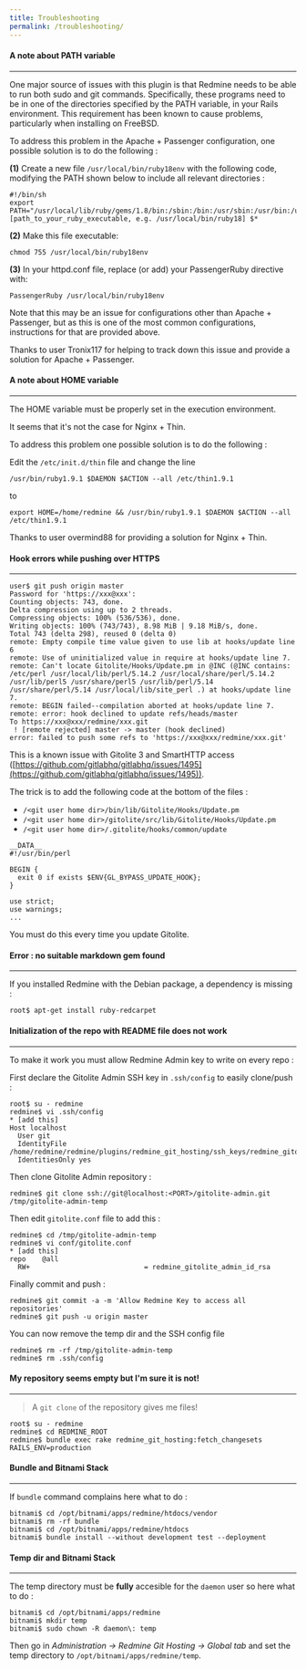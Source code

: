```yaml
---
title: Troubleshooting
permalink: /troubleshooting/
---
```


#### A note about PATH variable
***

One major source of issues with this plugin is that Redmine needs to be able to run both sudo and git commands. Specifically, these programs need to be in one of the directories specified by the PATH variable, in your Rails environment. This requirement has been known to cause problems, particularly when installing on FreeBSD.

To address this problem in the Apache + Passenger configuration, one possible solution is to do the following :

**(1)** Create a new file ```/usr/local/bin/ruby18env``` with the following code, modifying the PATH shown below to include all relevant directories :

    #!/bin/sh
    export PATH="/usr/local/lib/ruby/gems/1.8/bin:/sbin:/bin:/usr/sbin:/usr/bin:/usr/local/sbin:/usr/local/bin"
    [path_to_your_ruby_executable, e.g. /usr/local/bin/ruby18] $*

**(2)** Make this file executable:

    chmod 755 /usr/local/bin/ruby18env

**(3)** In your httpd.conf file, replace (or add) your PassengerRuby directive with:

    PassengerRuby /usr/local/bin/ruby18env

Note that this may be an issue for configurations other than Apache + Passenger, but as this is one of the most common configurations, instructions for that are provided above.

Thanks to user Tronix117 for helping to track down this issue and provide a solution for Apache + Passenger.


#### A note about HOME variable
***

The HOME variable must be properly set in the execution environment.

It seems that it's not the case for Nginx + Thin.

To address this problem one possible solution is to do the following :

Edit the ```/etc/init.d/thin``` file and change the line

    /usr/bin/ruby1.9.1 $DAEMON $ACTION --all /etc/thin1.9.1

to

    export HOME=/home/redmine && /usr/bin/ruby1.9.1 $DAEMON $ACTION --all /etc/thin1.9.1

Thanks to user overmind88 for providing a solution for Nginx + Thin.

#### Hook errors while pushing over HTTPS
***

    user$ git push origin master
    Password for 'https://xxx@xxx':
    Counting objects: 743, done.
    Delta compression using up to 2 threads.
    Compressing objects: 100% (536/536), done.
    Writing objects: 100% (743/743), 8.98 MiB | 9.18 MiB/s, done.
    Total 743 (delta 298), reused 0 (delta 0)
    remote: Empty compile time value given to use lib at hooks/update line 6
    remote: Use of uninitialized value in require at hooks/update line 7.
    remote: Can't locate Gitolite/Hooks/Update.pm in @INC (@INC contains:  /etc/perl /usr/local/lib/perl/5.14.2 /usr/local/share/perl/5.14.2 /usr/lib/perl5 /usr/share/perl5 /usr/lib/perl/5.14 /usr/share/perl/5.14 /usr/local/lib/site_perl .) at hooks/update line 7.
    remote: BEGIN failed--compilation aborted at hooks/update line 7.
    remote: error: hook declined to update refs/heads/master
    To https://xxx@xxx/redmine/xxx.git
     ! [remote rejected] master -> master (hook declined)
    error: failed to push some refs to 'https://xxx@xxx/redmine/xxx.git'

This is a known issue with Gitolite 3 and SmartHTTP access ([https://github.com/gitlabhq/gitlabhq/issues/1495](https://github.com/gitlabhq/gitlabhq/issues/1495)).

The trick is to add the following code at the bottom of the files :

* ```/<git user home dir>/bin/lib/Gitolite/Hooks/Update.pm```
* ```/<git user home dir>/gitolite/src/lib/Gitolite/Hooks/Update.pm```
* ```/<git user home dir>/.gitolite/hooks/common/update```

```
__DATA__
#!/usr/bin/perl

BEGIN {
  exit 0 if exists $ENV{GL_BYPASS_UPDATE_HOOK};
}

use strict;
use warnings;
...
```

You must do this every time you update Gitolite.

#### Error : no suitable markdown gem found
***

If you installed Redmine with the Debian package, a dependency is missing :

    root$ apt-get install ruby-redcarpet

#### Initialization of the repo with README file does not work
***

To make it work you must allow Redmine Admin key to write on every repo :

First declare the Gitolite Admin SSH key in ```.ssh/config``` to easily clone/push :

    root$ su - redmine
    redmine$ vi .ssh/config
    * [add this]
    Host localhost
      User git
      IdentityFile /home/redmine/redmine/plugins/redmine_git_hosting/ssh_keys/redmine_gitolite_admin_id_rsa
      IdentitiesOnly yes

Then clone Gitolite Admin repository :

    redmine$ git clone ssh://git@localhost:<PORT>/gitolite-admin.git /tmp/gitolite-admin-temp

Then edit ```gitolite.conf``` file to add this :

    redmine$ cd /tmp/gitolite-admin-temp
    redmine$ vi conf/gitolite.conf
    * [add this]
    repo    @all
      RW+                            = redmine_gitolite_admin_id_rsa

Finally commit and push :

    redmine$ git commit -a -m 'Allow Redmine Key to access all repositories'
    redmine$ git push -u origin master

You can now remove the temp dir and the SSH config file

    redmine$ rm -rf /tmp/gitolite-admin-temp
    redmine$ rm .ssh/config

#### My repository seems empty but I'm sure it is not!
***

> A ```git clone``` of the repository gives me files!

    root$ su - redmine
    redmine$ cd REDMINE_ROOT
    redmine$ bundle exec rake redmine_git_hosting:fetch_changesets RAILS_ENV=production

#### Bundle and Bitnami Stack
***

If ```bundle``` command complains here what to do :

    bitnami$ cd /opt/bitnami/apps/redmine/htdocs/vendor
    bitnami$ rm -rf bundle
    bitnami$ cd /opt/bitnami/apps/redmine/htdocs
    bitnami$ bundle install --without development test --deployment

#### Temp dir and Bitnami Stack
***

The temp directory must be **fully** accesible for the ```daemon``` user so here what to do :

    bitnami$ cd /opt/bitnami/apps/redmine
    bitnami$ mkdir temp
    bitnami$ sudo chown -R daemon\: temp

Then go in *Administration -> Redmine Git Hosting -> Global tab* and set the temp directory to ```/opt/bitnami/apps/redmine/temp```.
